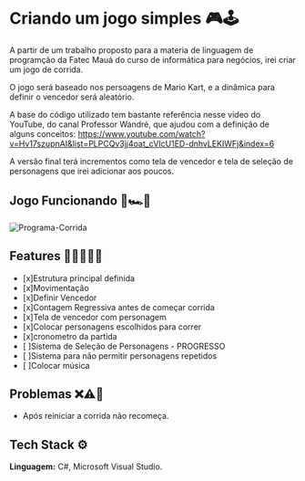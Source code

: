 
# Criando um jogo simples 🎮🕹️

A partir de um trabalho proposto para a materia de linguagem de programção da Fatec Mauá do curso de informática para negócios, irei criar um jogo de corrida.

O jogo será baseado nos persoagens de Mario Kart, e a dinâmica para definir o vencedor será aleatório. 

A base do código utilizado tem bastante referência nesse video do YouTube, do canal Professor Wandré, que ajudou com a definição de alguns conceitos: https://www.youtube.com/watch?v=Hv17szupnAI&list=PLPCQv3jj4oat_cVIcU1ED-dnhvLEKIWFj&index=6

A versão final terá incrementos como tela de vencedor e tela de seleção de personagens que irei adicionar aos poucos. 


## Jogo Funcionando 🏁🏎️🏁

![Programa-Corrida](https://github.com/JonathanBrasil/JogoMarioKart/assets/102044259/c14ab7bb-9540-4ba9-b744-8fcaa1ddf313)



## Features 🧑🏾‍💻✅🚀

- [x]Estrutura principal definida
- [x]Movimentação 
- [x]Definir Vencedor
- [x]Contagem Regressiva antes de começar corrida
- [x]Tela de vencedor com personagem
- [x]Colocar personagens escolhidos para correr
- [x]cronometro da partida
- [ ]Sistema de Seleção de Personagens - PROGRESSO
- [ ]Sistema para não permitir personagens repetidos
- [ ]Colocar música

## Problemas ❌⚠️🐞
- Após reiniciar a corrida não recomeça.



## Tech Stack ⚙️

**Linguagem:** C#, Microsoft Visual Studio. 

